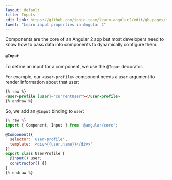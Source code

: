 ```yaml
---
layout: default
title: Inputs
edit_link: https://github.com/ionic-team/learn-angular2/edit/gh-pages/inputs/index.md
tweet: "Learn input properties in Angular 2"
---
```


Components are the core of an Angular 2 app but most developers need to know how to pass data into components to dynamically configure them.

#### `@Input`

To define an input for a component, we use the `@Input` decorator.

For example, our `<user-profile>` component needs a `user` argument to render information about that user:

```html
{% raw %}
<user-profile [user]="currentUser"></user-profile>
{% endraw %}
```

So, we add an `@Input` binding to `user`:

```javascript
{% raw %}
import { Component, Input } from '@angular/core';

@Component({
  selector: 'user-profile',
  template: '<div>{{user.name}}</div>'
})
export class UserProfile {
  @Input() user;
  constructor() {}
}
{% endraw %}
```
